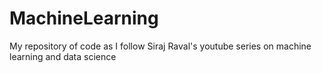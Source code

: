# MachineLearning
My repository of code as I follow Siraj Raval's youtube series on machine learning and data science
